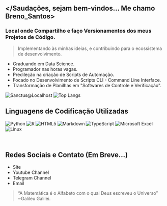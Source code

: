 ## </Saudações, sejam bem-vindos... Me chamo Breno_Santos>

### Local onde Compartilho e faço Versionamentos dos meus Projetos de Código.
> Implementando às minhas ideias, e contribuindo para o ecossistema de desenvolvimento.

- Graduando em Data Science.
- Programador nas horas vagas.
- Predileção na criação de Scripts de Automação.
- Focado no Desenvolvimento de Scripts CLI - Command Line Interface.
- Transformação de Planilhas em "Softwares de Controle e Verificação".

![Sanctus@Localhost](https://github-readme-stats.vercel.app/api?username=SanctusLocalHost&show_icons=true&theme=chartreuse-dark)
![Top Langs](https://github-readme-stats.vercel.app/api/top-langs/?username=SanctusLocalHost&hide_progress=true&theme=chartreuse-dark)

## Linguagens de Codificação Utilizadas

<div style="display: inline_block">
  
  ![Python](https://img.shields.io/badge/python-3670A0?style=for-the-badge&logo=python&logoColor=ffdd54)
  ![R](https://img.shields.io/badge/r-%23276DC3.svg?style=for-the-badge&logo=r&logoColor=white)
  ![HTML5](https://img.shields.io/badge/html5-%23E34F26.svg?style=for-the-badge&logo=html5&logoColor=white)
  ![Markdown](https://img.shields.io/badge/markdown-%23000000.svg?style=for-the-badge&logo=markdown&logoColor=white)
  ![TypeScript](https://img.shields.io/badge/typescript-%23007ACC.svg?style=for-the-badge&logo=typescript&logoColor=white)
  ![Microsoft Excel](https://img.shields.io/badge/Microsoft_Excel-217346?style=for-the-badge&logo=microsoft-excel&logoColor=white)
  ![Linux](https://img.shields.io/badge/Linux-FCC624?style=for-the-badge&logo=linux&logoColor=black)
  
</div><br/>

## Redes Sociais e Contato (Em Breve...)

- Site
- Youtube Channel
- Telegram Channel
- Email

> “A Matemática é o Alfabeto com o qual Deus escreveu o Universo”
> ~Galileu Galilei.
